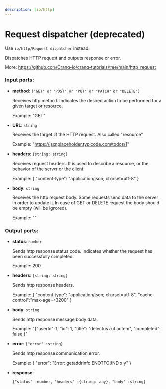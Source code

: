 ```yaml
---
description: [io/http]
---
```


# Request dispatcher (deprecated)

Use `io/http/Request dispatcher` instead.

Dispatches HTTP request and outputs response or error.

More: https://github.com/Cranq-io/cranq-tutorials/tree/main/http_request

### Input ports:

* __method__: ` ("GET" or "POST" or "PUT" or "PATCH" or "DELETE") `

    Receives http method. Indicates the desired action to be performed for a given target or resource.
    
    Example:
    "GET"


* __URL__: ` string `

    Receives the target of the HTTP request. Also called "resource" 
    
    Example:
    "https://jsonplaceholder.typicode.com/todos/1"


* __headers__: ` {string: string} `

    Receives request headers. It is  used to describe a resource, or the behavior of the server or the client.
    
    Example:
    {
      "content-type": "application/json; charset=utf-8"
    }


* __body__: ` string `

    Receives the http request body. Some requests send data to the server in order to update it. In case of GET or DELETE request the body should be empty (will be ignored).
    
    Example:
    ""

### Output ports:

* __status__: ` number `

    Sends http response status code. Indicates whether the request has been  successfully completed.
    
    Example:
    200


* __headers__: ` {string: string} `

    Sends http response headers.
    
    Example:
    {
    "content-type": "application/json; charset=utf-8",
    "cache-control":"max-age=43200"
    }
    


* __body__: ` string `

    Sends http response message body data.
    
    Example:
    "{\"userId\": 1, \"id\": 1, \"title\": \"delectus aut autem\",  \"completed\": false
    }"


* __error__: ` {"error" :string} `

    Sends http response communication error.
    
    
    Example:
    {
      "error": "Error: getaddrinfo ENOTFOUND x.y"
    } 


* __response__: 
    ```
    {"status" :number, "headers" :{string: any}, "body" :string}
    ```

